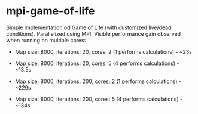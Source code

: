 # mpi-game-of-life

Simple implementation od Game of Life (with customized live/dead conditions).
Parallelized using MPI.
Visible performance gain observed when running on multiple cores:

* Map size: 8000, iterations: 20, cores: 2 (1 performs calculations) - ~23s
* Map size: 8000, iterations: 20, cores: 5 (4 performs calculations) - ~13.5s

* Map size: 8000, iterations: 200, cores: 2 (1 performs calculations) - ~229s
* Map size: 8000, iterations: 200, cores: 5 (4 performs calculations) - ~134s
